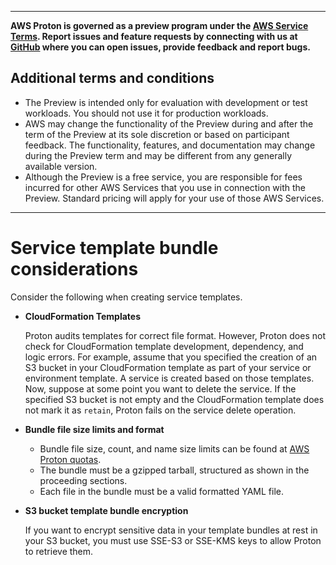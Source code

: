 --------

**AWS Proton is governed as a preview program under the [AWS Service Terms](https://aws.amazon.com/service-terms/)\. Report issues and feature requests by connecting with us at [GitHub](https://github.com/aws/aws-proton-public-roadmap) where you can open issues, provide feedback and report bugs\.**

## Additional terms and conditions<a name="preview-banner"></a>
+ The Preview is intended only for evaluation with development or test workloads\. You should not use it for production workloads\.
+ AWS may change the functionality of the Preview during and after the term of the Preview at its sole discretion or based on participant feedback\. The functionality, features, and documentation may change during the Preview term and may be different from any generally available version\.
+ Although the Preview is a free service, you are responsible for fees incurred for other AWS Services that you use in connection with the Preview\. Standard pricing will apply for your use of those AWS Services\.

--------

# Service template bundle considerations<a name="ag-svc-template-considerations"></a>

Consider the following when creating service templates\.
+ **CloudFormation Templates**

  Proton audits templates for correct file format\. However, Proton does not check for CloudFormation template development, dependency, and logic errors\. For example, assume that you specified the creation of an S3 bucket in your CloudFormation template as part of your service or environment template\. A service is created based on those templates\. Now, suppose at some point you want to delete the service\. If the specified S3 bucket is not empty and the CloudFormation template does not mark it as `retain`, Proton fails on the service delete operation\.
+ **Bundle file size limits and format**
  + Bundle file size, count, and name size limits can be found at [AWS Proton quotas](ag-limits.md)\.
  + The bundle must be a gzipped tarball, structured as shown in the proceeding sections\.
  + Each file in the bundle must be a valid formatted YAML file\.
+ **S3 bucket template bundle encryption**

  If you want to encrypt sensitive data in your template bundles at rest in your S3 bucket, you must use SSE\-S3 or SSE\-KMS keys to allow Proton to retrieve them\.